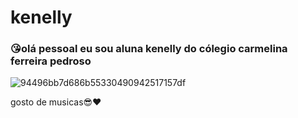 # kenelly

### 😘olá pessoal eu sou aluna kenelly  do cólegio carmelina ferreira pedroso


![94496bb7d686b55330490942517157df](https://user-images.githubusercontent.com/108410497/183130363-e7171e5c-500a-4ab4-9bc2-4e2be6d22da2.gif)

gosto de musicas😎❤
